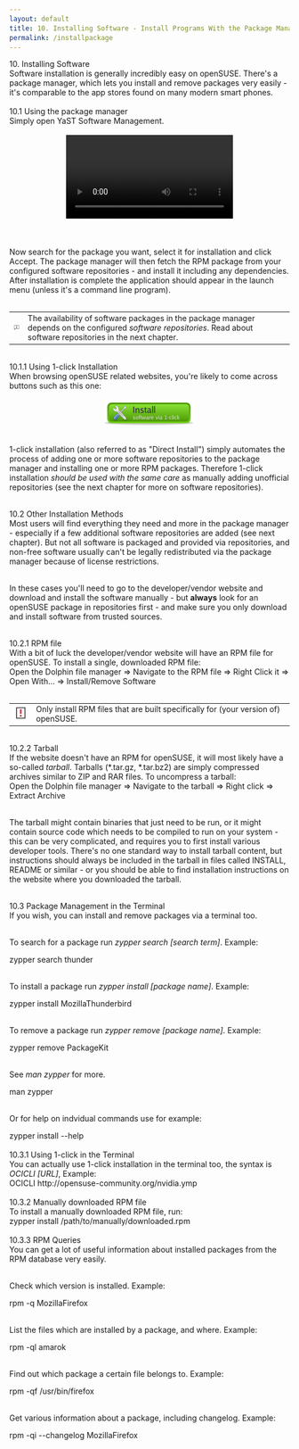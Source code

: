 ```yaml
---
layout: default
title: 10. Installing Software - Install Programs With the Package Manager
permalink: /installpackage
---
```


<div class="heading1">10. Installing Software</div>
Software installation is generally incredibly easy on openSUSE. There's a package manager, which lets you install and remove packages very easily - it's comparable to the app stores found on many modern smart phones.<br /><br />



<div class="heading2">10.1 Using the package manager</div>
Simply open YaST Software Management.<br /><br />

<center><video src="video/installpackage114.ogv" controls>  

<center><a href="images/screenshots/sw-single.png" rel="thumbnail"><img src="images/screenshots/sw-singleb.png" alt="sw-single" class="pic" /></a></center><br />

<b>Your web browser does not support the HTML5 video element and/or Ogg Theora format.<br />
Try Firefox, Konqueror or Opera.</b><br /><br />

<a href="video/installpackage-full.ogv">Download video for local viewing (3.0 MB)</a>
</video></center>  <br /><br />

Now search for the package you want, select it for installation and click Accept. The package manager will then fetch the RPM package from your configured software repositories - and install it including any dependencies. After installation is complete the application should appear in the launch menu (unless it's a command line program).<br /><br />

<div class="tip">
<table>
<tbody>
<tr>
<td><img src="images/pics/tip.png" alt="tip" /></td>
<td>The availability of software packages in the package manager depends on the configured <i>software repositories</i>. Read about software repositories in the next chapter.</td>
</tr>
</tbody>
</table>
</div><br />



<div class="heading3">10.1.1 Using 1-click Installation</div>
When browsing openSUSE related websites, you're likely to come across buttons such as this one:<br /><br />

<center><img class="pic" alt="oneclick" src="images/pics/oneclick.png" /></center><br />

1-click installation (also referred to as "Direct Install") simply automates the process of adding one or more software repositories to the package manager and installing one or more RPM packages. Therefore 1-click installation <i>should be used with the same care</i> as manually adding unofficial repositories (see the next chapter for more on software repositories).<br/><br />



<div class="heading2">10.2 Other Installation Methods</div>
Most users will find everything they need and more in the package manager - especially if a few additional software repositories are added (see next chapter). But not all software is packaged and provided via repositories, and non-free software usually can't be legally redistributed via the package manager because of license restrictions.<br /><br />

In these cases you'll need to go to the developer/vendor website and download and install the software manually - but <b>always</b> look for an openSUSE package in repositories first - and make sure you only download and install software from trusted sources.<br /><br />



<div class="heading3">10.2.1 RPM file</div>
With a bit of luck the developer/vendor website will have an RPM file for openSUSE. To install a single, downloaded RPM file:
<div class="path">Open the Dolphin file manager =&gt; Navigate to the RPM file =&gt; Right Click it => Open With... => Install/Remove Software</div><br />

<div class="note">
<table>
<tbody>
<tr>
<td><img src="images/pics/obs.png" alt="obs" /></td>
<td>Only install RPM files that are built specifically for (your version of) openSUSE.</td>
</tr>
</tbody>
</table>
</div><br />



<div class="heading3">10.2.2 Tarball</div>
If the website doesn't have an RPM for openSUSE, it will most likely have a so-called <i>tarball</i>. Tarballs (*.tar.gz, *.tar.bz2) are simply compressed archives similar to ZIP and RAR files. To uncompress a tarball:
<div class="path">Open the Dolphin file manager =&gt; Navigate to the tarball =&gt; Right click =&gt; Extract Archive</div><br />

The tarball might contain binaries that just need to be run, or it might contain source code which needs to be compiled to run on your system - this can be very complicated, and requires you to first install various developer tools. There's no one standard way to install tarball content, but instructions should always be included in the tarball in files called INSTALL, README or similar - or you should be able to find installation instructions on the website where you downloaded the tarball.<br /><br />



<div class="heading2">10.3 Package Management in the Terminal</div>
If you wish, you can install and remove packages via a terminal too.<br /><br />

To search for a package run <i>zypper search [search term]</i>. Example:
<div class="cl">zypper search thunder</div><br />

To install a package run <i>zypper install [package name]</i>. Example:
<div class="clroot">zypper install MozillaThunderbird</div><br />

To remove a package run <i>zypper remove [package name]</i>. Example:
<div class="clroot">zypper remove PackageKit</div><br />

See <i>man zypper</i> for more.
<div class="cl">man zypper</div><br />

Or for help on indvidual commands use for example:
<div class="cl">zypper install --help</div><br />



<div class="heading3">10.3.1 Using 1-click in the Terminal</div>
You can actually use 1-click installation in the terminal too, the syntax is <i>OCICLI [URL]</i>, Example:
<div class="clroot">OCICLI http://opensuse-community.org/nvidia.ymp</div><br />



<div class="heading3">10.3.2 Manually downloaded RPM file</div>
To install a manually downloaded RPM file, run:
<div class="clroot">zypper install /path/to/manually/downloaded.rpm</div><br />



<div class="heading3">10.3.3 RPM Queries</div>
You can get a lot of useful information about installed packages from the RPM database very easily.<br /><br />

Check which version is installed. Example:
<div class="cl">rpm -q MozillaFirefox</div><br />

List the files which are installed by a package, and where. Example:
<div class="cl">rpm -ql amarok</div><br />

Find out which package a certain file belongs to. Example:
<div class="cl">rpm -qf /usr/bin/firefox</div><br />

Get various information about a package, including changelog. Example:
<div class="cl">rpm -qi --changelog MozillaFirefox</div><br />
